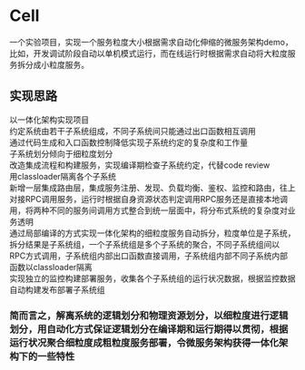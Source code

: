 # Cell
一个实验项目，实现一个服务粒度大小根据需求自动化伸缩的微服务架构demo，比如，开发调试阶段自动以单机模式运行，而在线运行时根据需求自动将大粒度服务拆分成小粒度服务。
## 实现思路
以一体化架构实现项目  
约定系统由若干子系统组成，不同子系统间只能通过出口函数相互调用  
通过代码生成和入口函数控制降低实现子系统约定的复杂度和工作量  
子系统划分倾向于细粒度划分  
改造集成流程和构建服务，实现编译期检查子系统约定，代替code review  
用classloader隔离各个子系统  
新增一层集成路由层，集成服务注册、发现、负载均衡、鉴权、监控和路由，往上对接RPC调用服务，运行时根据自身资源状态判定调用RPC服务还是直接本地调用，将两种不同的服务间调用方式整合到统一层面中，将分布式系统的复杂度对业务透明  
通过局部编译的方式实现一体化架构的细粒度服务自动拆分，粒度单位是子系统，拆分结果是子系统组，一个子系统组是多个子系统的聚合，不同子系统组间以RPC方式调用，子系统组内部出口函数直接调用，子系统组内部不同子系统内部函数以classloader隔离  
实现独立的监控构建部署服务，收集各个子系统组的运行状况数据，根据监控数据自动构建发布部署子系统组  
### 简而言之，解离系统的逻辑划分和物理资源划分，以细粒度进行逻辑划分，用自动化方式保证逻辑划分在编译期和运行期得以贯彻，根据运行状况聚合细粒度成粗粒度服务部署，令微服务架构获得一体化架构下的一些特性
